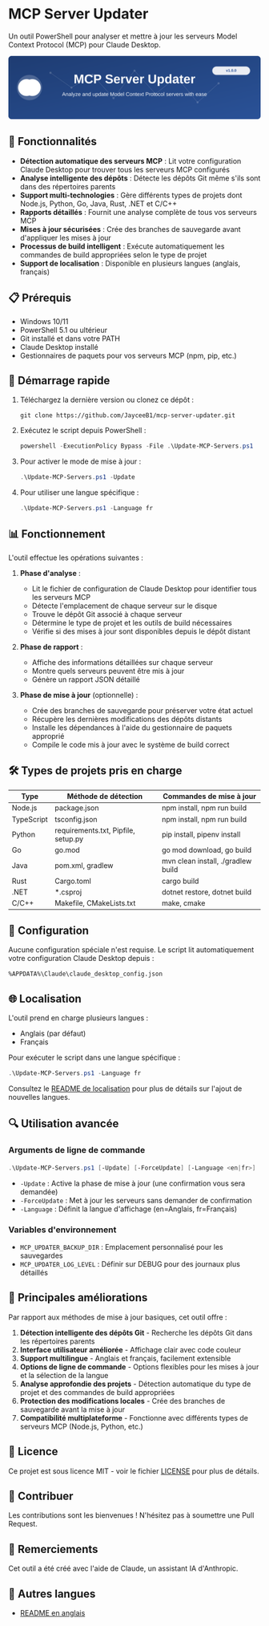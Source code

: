 # MCP Server Updater

Un outil PowerShell pour analyser et mettre à jour les serveurs Model Context Protocol (MCP) pour Claude Desktop.

![Bannière MCP Server Updater](https://raw.githubusercontent.com/JayceeB1/mcp-server-updater/main/assets/banner.svg)

## 🌟 Fonctionnalités

- **Détection automatique des serveurs MCP** : Lit votre configuration Claude Desktop pour trouver tous les serveurs MCP configurés
- **Analyse intelligente des dépôts** : Détecte les dépôts Git même s'ils sont dans des répertoires parents
- **Support multi-technologies** : Gère différents types de projets dont Node.js, Python, Go, Java, Rust, .NET et C/C++
- **Rapports détaillés** : Fournit une analyse complète de tous vos serveurs MCP
- **Mises à jour sécurisées** : Crée des branches de sauvegarde avant d'appliquer les mises à jour
- **Processus de build intelligent** : Exécute automatiquement les commandes de build appropriées selon le type de projet
- **Support de localisation** : Disponible en plusieurs langues (anglais, français)

## 📋 Prérequis

- Windows 10/11
- PowerShell 5.1 ou ultérieur
- Git installé et dans votre PATH
- Claude Desktop installé
- Gestionnaires de paquets pour vos serveurs MCP (npm, pip, etc.)

## 🚀 Démarrage rapide

1. Téléchargez la dernière version ou clonez ce dépôt :
   ```
   git clone https://github.com/JayceeB1/mcp-server-updater.git
   ```
   
2. Exécutez le script depuis PowerShell :
   ```powershell
   powershell -ExecutionPolicy Bypass -File .\Update-MCP-Servers.ps1
   ```
   
3. Pour activer le mode de mise à jour :
   ```powershell
   .\Update-MCP-Servers.ps1 -Update
   ```
   
4. Pour utiliser une langue spécifique :
   ```powershell
   .\Update-MCP-Servers.ps1 -Language fr
   ```

## 📊 Fonctionnement

L'outil effectue les opérations suivantes :

1. **Phase d'analyse** :
   - Lit le fichier de configuration de Claude Desktop pour identifier tous les serveurs MCP
   - Détecte l'emplacement de chaque serveur sur le disque
   - Trouve le dépôt Git associé à chaque serveur
   - Détermine le type de projet et les outils de build nécessaires
   - Vérifie si des mises à jour sont disponibles depuis le dépôt distant

2. **Phase de rapport** :
   - Affiche des informations détaillées sur chaque serveur
   - Montre quels serveurs peuvent être mis à jour
   - Génère un rapport JSON détaillé

3. **Phase de mise à jour** (optionnelle) :
   - Crée des branches de sauvegarde pour préserver votre état actuel
   - Récupère les dernières modifications des dépôts distants
   - Installe les dépendances à l'aide du gestionnaire de paquets approprié
   - Compile le code mis à jour avec le système de build correct

## 🛠️ Types de projets pris en charge

| Type | Méthode de détection | Commandes de mise à jour |
|------|-----------------|-----------------|
| Node.js | package.json | npm install, npm run build |
| TypeScript | tsconfig.json | npm install, npm run build |
| Python | requirements.txt, Pipfile, setup.py | pip install, pipenv install |
| Go | go.mod | go mod download, go build |
| Java | pom.xml, gradlew | mvn clean install, ./gradlew build |
| Rust | Cargo.toml | cargo build |
| .NET | *.csproj | dotnet restore, dotnet build |
| C/C++ | Makefile, CMakeLists.txt | make, cmake |

## 🔧 Configuration

Aucune configuration spéciale n'est requise. Le script lit automatiquement votre configuration Claude Desktop depuis :

```
%APPDATA%\Claude\claude_desktop_config.json
```

## 🌐 Localisation

L'outil prend en charge plusieurs langues :

- Anglais (par défaut)
- Français

Pour exécuter le script dans une langue spécifique :

```powershell
.\Update-MCP-Servers.ps1 -Language fr
```

Consultez le [README de localisation](localization/README.md) pour plus de détails sur l'ajout de nouvelles langues.

## 🔍 Utilisation avancée

### Arguments de ligne de commande

```powershell
.\Update-MCP-Servers.ps1 [-Update] [-ForceUpdate] [-Language <en|fr>]
```

- `-Update` : Active la phase de mise à jour (une confirmation vous sera demandée)
- `-ForceUpdate` : Met à jour les serveurs sans demander de confirmation
- `-Language` : Définit la langue d'affichage (en=Anglais, fr=Français)

### Variables d'environnement

- `MCP_UPDATER_BACKUP_DIR` : Emplacement personnalisé pour les sauvegardes
- `MCP_UPDATER_LOG_LEVEL` : Définir sur DEBUG pour des journaux plus détaillés

## 🚀 Principales améliorations

Par rapport aux méthodes de mise à jour basiques, cet outil offre :

1. **Détection intelligente des dépôts Git** - Recherche les dépôts Git dans les répertoires parents
2. **Interface utilisateur améliorée** - Affichage clair avec code couleur
3. **Support multilingue** - Anglais et français, facilement extensible
4. **Options de ligne de commande** - Options flexibles pour les mises à jour et la sélection de la langue
5. **Analyse approfondie des projets** - Détection automatique du type de projet et des commandes de build appropriées
6. **Protection des modifications locales** - Crée des branches de sauvegarde avant la mise à jour
7. **Compatibilité multiplateforme** - Fonctionne avec différents types de serveurs MCP (Node.js, Python, etc.)

## 📄 Licence

Ce projet est sous licence MIT - voir le fichier [LICENSE](LICENSE) pour plus de détails.

## 🤝 Contribuer

Les contributions sont les bienvenues ! N'hésitez pas à soumettre une Pull Request.

## 📣 Remerciements

Cet outil a été créé avec l'aide de Claude, un assistant IA d'Anthropic.

## 📝 Autres langues

- [README en anglais](README.md)
